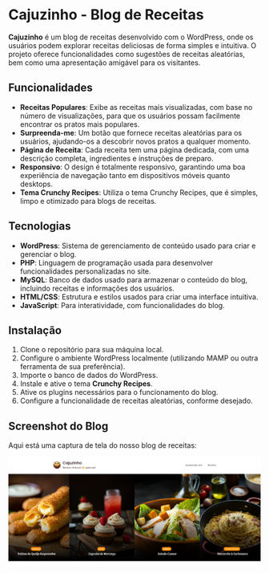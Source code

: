 # Cajuzinho - Blog de Receitas

**Cajuzinho** é um blog de receitas desenvolvido com o WordPress, onde os usuários podem explorar receitas deliciosas de forma simples e intuitiva. O projeto oferece funcionalidades como sugestões de receitas aleatórias, bem como uma apresentação amigável para os visitantes.

## Funcionalidades

- **Receitas Populares**: Exibe as receitas mais visualizadas, com base no número de visualizações, para que os usuários possam facilmente encontrar os pratos mais populares.
- **Surpreenda-me**: Um botão que fornece receitas aleatórias para os usuários, ajudando-os a descobrir novos pratos a qualquer momento.
- **Página de Receita**: Cada receita tem uma página dedicada, com uma descrição completa, ingredientes e instruções de preparo.
- **Responsivo**: O design é totalmente responsivo, garantindo uma boa experiência de navegação tanto em dispositivos móveis quanto desktops.
- **Tema Crunchy Recipes**: Utiliza o tema Crunchy Recipes, que é simples, limpo e otimizado para blogs de receitas.

## Tecnologias

- **WordPress**: Sistema de gerenciamento de conteúdo usado para criar e gerenciar o blog.
- **PHP**: Linguagem de programação usada para desenvolver funcionalidades personalizadas no site.
- **MySQL**: Banco de dados usado para armazenar o conteúdo do blog, incluindo receitas e informações dos usuários.
- **HTML/CSS**: Estrutura e estilos usados para criar uma interface intuitiva.
- **JavaScript**: Para interatividade, com funcionalidades do blog.

## Instalação

1. Clone o repositório para sua máquina local.
2. Configure o ambiente WordPress localmente (utilizando MAMP ou outra ferramenta de sua preferência).
3. Importe o banco de dados do WordPress.
4. Instale e ative o tema **Crunchy Recipes**.
5. Ative os plugins necessários para o funcionamento do blog.
6. Configure a funcionalidade de receitas aleatórias, conforme desejado.


## Screenshot do Blog

Aqui está uma captura de tela do nosso blog de receitas:

![Blog Cajuzinho](./docs/cajuzinho-preview.png)

